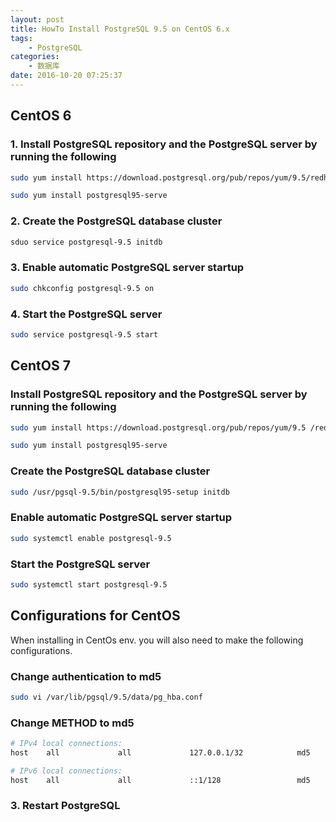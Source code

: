```yaml
---
layout: post
title: HowTo Install PostgreSQL 9.5 on CentOS 6.x
tags: 
    - PostgreSQL
categories: 
    - 数据库
date: 2016-10-20 07:25:37
---
```


## CentOS 6

### 1. Install PostgreSQL repository and the PostgreSQL server by running the following

```bash
sudo yum install https://download.postgresql.org/pub/repos/yum/9.5/redhat/rhel-6-x86_64/pgdg-centos95-9.5-2.noarch.rpm

sudo yum install postgresql95-serve
```

### 2. Create the PostgreSQL database cluster

```bash
sduo service postgresql-9.5 initdb
```

### 3. Enable automatic PostgreSQL server startup

```bash
sudo chkconfig postgresql-9.5 on
```

### 4. Start the PostgreSQL server

```bash
sudo service postgresql-9.5 start
```

## CentOS 7

### Install PostgreSQL repository and the PostgreSQL server by running the following

```bash
sudo yum install https://download.postgresql.org/pub/repos/yum/9.5 /redhat/rhel-7-x86_64/pgdg-centos95-9.5-2.noarch.rpm

sudo yum install postgresql95-serve
```

### Create the PostgreSQL database cluster

```bash
sudo /usr/pgsql-9.5/bin/postgresql95-setup initdb
```

### Enable automatic PostgreSQL server startup

```bash
sudo systemctl enable postgresql-9.5
```

### Start the PostgreSQL server

```bash
sudo systemctl start postgresql-9.5
```

## Configurations for CentOS

When installing in CentOs env. you will also need to make the following configurations.

### Change authentication to md5

```bash
sudo vi /var/lib/pgsql/9.5/data/pg_hba.conf
```

### Change METHOD to md5

```bash
# IPv4 local connections:
host    all             all             127.0.0.1/32            md5

# IPv6 local connections:
host    all             all             ::1/128                 md5
```

### 3. Restart PostgreSQL
